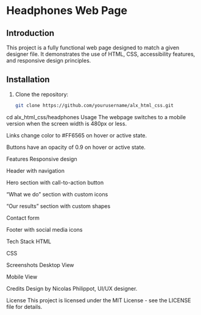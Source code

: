 # Headphones Web Page

## Introduction
This project is a fully functional web page designed to match a given designer file. It demonstrates the use of HTML, CSS, accessibility features, and responsive design principles.

## Installation
1. Clone the repository:
   ```bash
   git clone https://github.com/yourusername/alx_html_css.git
cd alx_html_css/headphones
Usage
The webpage switches to a mobile version when the screen width is 480px or less.

Links change color to #FF6565 on hover or active state.

Buttons have an opacity of 0.9 on hover or active state.

Features
Responsive design

Header with navigation

Hero section with call-to-action button

“What we do” section with custom icons

“Our results” section with custom shapes

Contact form

Footer with social media icons

Tech Stack
HTML

CSS

Screenshots
Desktop View

Mobile View

Credits
Design by Nicolas Philippot, UI/UX designer.

License
This project is licensed under the MIT License - see the LICENSE file for details.
